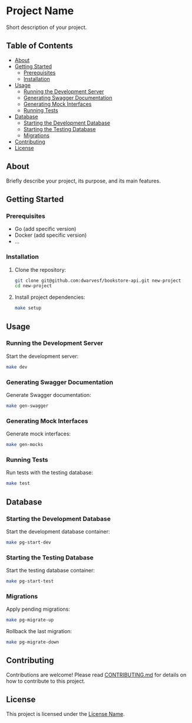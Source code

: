 # Project Name

Short description of your project.

## Table of Contents

- [About](#about)
- [Getting Started](#getting-started)
  - [Prerequisites](#prerequisites)
  - [Installation](#installation)
- [Usage](#usage)
  - [Running the Development Server](#running-the-development-server)
  - [Generating Swagger Documentation](#generating-swagger-documentation)
  - [Generating Mock Interfaces](#generating-mock-interfaces)
  - [Running Tests](#running-tests)
- [Database](#database)
  - [Starting the Development Database](#starting-the-development-database)
  - [Starting the Testing Database](#starting-the-testing-database)
  - [Migrations](#migrations)
- [Contributing](#contributing)
- [License](#license)

## About

Briefly describe your project, its purpose, and its main features.

## Getting Started

### Prerequisites

- Go (add specific version)
- Docker (add specific version)
- ...

### Installation

1. Clone the repository:

   ```bash
   git clone git@github.com:dwarvesf/bookstore-api.git new-project
   cd new-project
   ```

2. Install project dependencies:

   ```bash
   make setup
   ```

## Usage

### Running the Development Server

Start the development server:

```bash
make dev
```

### Generating Swagger Documentation

Generate Swagger documentation:

```bash
make gen-swagger
```

### Generating Mock Interfaces

Generate mock interfaces:

```bash
make gen-mocks
```

### Running Tests

Run tests with the testing database:

```bash
make test
```

## Database

### Starting the Development Database

Start the development database container:

```bash
make pg-start-dev
```

### Starting the Testing Database

Start the testing database container:

```bash
make pg-start-test
```

### Migrations

Apply pending migrations:

```bash
make pg-migrate-up
```

Rollback the last migration:

```bash
make pg-migrate-down
```

## Contributing

Contributions are welcome! Please read [CONTRIBUTING.md](CONTRIBUTING.md) for details on how to contribute to this project.

## License

This project is licensed under the [License Name](LICENSE).